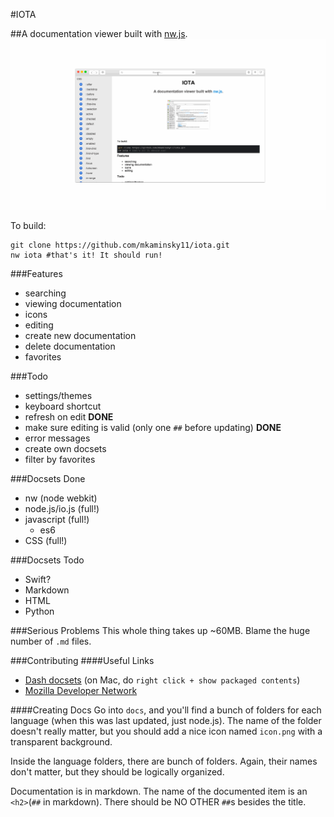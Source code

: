 #IOTA

##A documentation viewer built with [nw.js](http://nwjs.io/).
![demo](demo.gif)

To build:

```shell
git clone https://github.com/mkaminsky11/iota.git
nw iota #that's it! It should run!
```

###Features
+ searching
+ viewing documentation
+ icons
+ editing
+ create new documentation
+ delete documentation
+ favorites

###Todo
+ settings/themes
+ keyboard shortcut
+ refresh on edit **DONE**
+ make sure editing is valid (only one `##` before updating) **DONE**
+ error messages
+ create own docsets
+ filter by favorites

###Docsets Done
+ nw (node webkit)
+ node.js/io.js (full!)
+ javascript (full!)
  + es6
+ CSS (full!)

###Docsets Todo
+ Swift?
+ Markdown
+ HTML
+ Python

###Serious Problems
This whole thing takes up ~60MB. Blame the huge number of `.md` files.

###Contributing
####Useful Links
+ [Dash docsets](http://kapeli.com/docset_links) (on Mac, do `right click + show packaged contents`)
+ [Mozilla Developer Network](https://developer.mozilla.org/en-US/)

####Creating Docs
Go into `docs`, and you'll find a bunch of folders for each language (when this was last updated, just node.js). The name of the folder doesn't really matter, but you should add a nice icon named `icon.png` with a transparent background.

Inside the language folders, there are bunch of folders. Again, their names don't matter, but they should be logically organized.

Documentation is in markdown. The name of the documented item is an `<h2>`(`##` in markdown). There should be NO OTHER `##`s besides the title.
